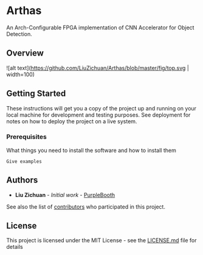 # Arthas
An Arch-Configurable FPGA implementation of CNN Accelerator for Object Detection.

## Overview
![alt text](https://github.com/LiuZichuan/Arthas/blob/master/fig/top.svg | width=100)

## Getting Started

These instructions will get you a copy of the project up and running on your local machine for development and testing purposes. See deployment for notes on how to deploy the project on a live system.

### Prerequisites

What things you need to install the software and how to install them

```
Give examples
```

## Authors

* **Liu Zichuan** - *Initial work* - [PurpleBooth](https://github.com/PurpleBooth)

See also the list of [contributors](https://github.com/your/project/contributors) who participated in this project.

## License

This project is licensed under the MIT License - see the [LICENSE.md](LICENSE.md) file for details

